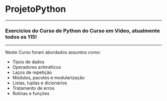# ProjetoPython
***
### **Exercícios do Curso de Python do Curso em Vídeo, atualmente todos os 115!**
***
Neste Curso foram abordados assuntos como:
* Tipos de dados
* Operadores aritméticos
* Laços de repetição
* Módulos, pacotes e modularização
* Listas, tuplas e dicionários
* Tratamento de erros
* Rotinas e funções
